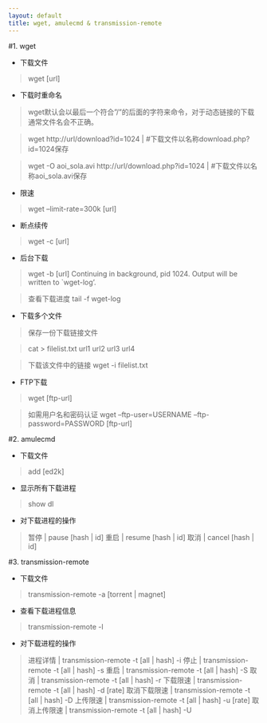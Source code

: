 ```yaml
---
layout: default
title: wget, amulecmd & transmission-remote
---
```


#1. wget 

- 下载文件

>wget [url]

- 下载时重命名

>wget默认会以最后一个符合”/”的后面的字符来命令，对于动态链接的下载通常文件名会不正确。

>wget http://url/download?id=1024 | #下载文件以名称download.php?id=1024保存

>wget -O aoi_sola.avi http://url/download.php?id=1024 | #下载文件以名称aoi_sola.avi保存

- 限速

>wget –limit-rate=300k [url]

- 断点续传

>wget -c [url]

- 后台下载

>wget -b [url]
>Continuing in background, pid 1024.
>Output will be written to `wget-log’.

>查看下载进度
>tail -f wget-log

- 下载多个文件

>保存一份下载链接文件

>cat > filelist.txt
>url1
>url2
>url3
>url4

>下载该文件中的链接
>wget -i filelist.txt

- FTP下载

>wget [ftp-url]

>如需用户名和密码认证
>wget –ftp-user=USERNAME –ftp-password=PASSWORD [ftp-url]

#2. amulecmd

- 下载文件

>add [ed2k]

- 显示所有下载进程

>show dl

- 对下载进程的操作

>暂停 | pause [hash \| id]
>重启 | resume [hash \| id]
>取消 | cancel [hash \| id]


#3. transmission-remote

- 下载文件

>transmission-remote -a [torrent | magnet]

- 查看下载进程信息

>transmission-remote -l

- 对下载进程的操作

>进程详情 | transmission-remote -t [all \| hash] -i
>停止 | transmission-remote -t [all \| hash] -s
>重启 | transmission-remote -t [all \| hash] -S
>取消 | transmission-remote -t [all \| hash] -r
>下载限速 | transmission-remote -t [all \| hash] -d [rate]
>取消下载限速 | transmission-remote -t [all \| hash] -D
>上传限速 | transmission-remote -t [all \| hash] -u [rate]
>取消上传限速 | transmission-remote -t [all \| hash] -U







